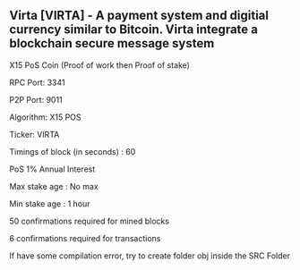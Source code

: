 ## Virta [VIRTA] - A payment system and digitial currency similar to Bitcoin. Virta integrate a blockchain secure message system


X15 PoS Coin (Proof of work then Proof of stake)

RPC Port: 3341

P2P Port: 9011

Algorithm: X15 POS

Ticker: VIRTA


Timings of block (in seconds) : 60

PoS 1% Annual Interest

Max stake age : No max

Min stake age : 1 hour

50 confirmations required for mined blocks

6 confirmations required for transactions

If have some compilation error, try to create folder obj inside the SRC Folder


